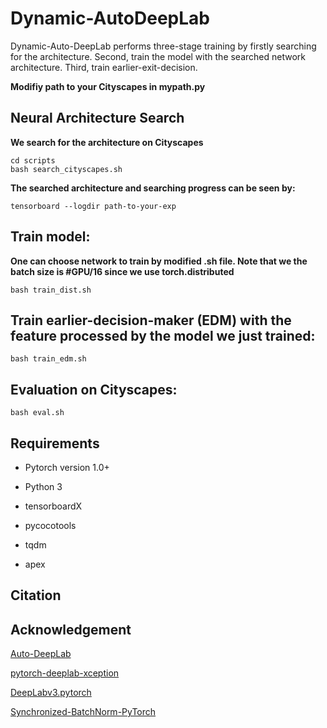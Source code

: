# Dynamic-AutoDeepLab

Dynamic-Auto-DeepLab performs three-stage training by firstly searching for the architecture. Second, train the model with the searched network architecture. Third, train earlier-exit-decision.

**Modifiy path to your Cityscapes in mypath.py**


## Neural Architecture Search

**We search for the architecture on Cityscapes**

```
cd scripts
bash search_cityscapes.sh
```

**The searched architecture and searching progress can be seen by:**
```
tensorboard --logdir path-to-your-exp
```
## Train model:
**One can choose network to train by modified .sh file. Note that we the batch size is #GPU/16 since we use torch.distributed**

```
bash train_dist.sh
```

## Train earlier-decision-maker (EDM) with the feature processed by the model we just trained:
```
bash train_edm.sh
```

## Evaluation on Cityscapes:
```
bash eval.sh
```

## Requirements

* Pytorch version 1.0+

* Python 3

* tensorboardX

* pycocotools

* tqdm

* apex

## Citation

## Acknowledgement
[Auto-DeepLab](https://github.com/NoamRosenberg/AutoML)

[pytorch-deeplab-xception](https://github.com/jfzhang95/pytorch-deeplab-xception)

[DeepLabv3.pytorch](https://github.com/chenxi116/DeepLabv3.pytorch)

[Synchronized-BatchNorm-PyTorch](https://github.com/vacancy/Synchronized-BatchNorm-PyTorch)

